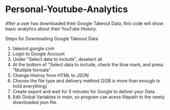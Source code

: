 # Personal-Youtube-Analytics
After a user has downloaded their Google Takeout Data, this code will show basic analytics about their YouTube History.

Steps for Downloading Google Takeout Data


1) takeout.google.com
2) Login to Google Account
3) Under "Select data to include", deselect all
4) At the bottom of "Select data to include, check the blue mark, and press "Multiple formats"
5) Change Histroy from HTML to JSON
6) Choose the file type and delivery method (2GB is more than enough to hold everything)
7) Create export and wait for 5 minutes for Google to deliver your Data.
8) Edit Global Variables in main, so program can acess filepath to the newly downloaded json file. 
